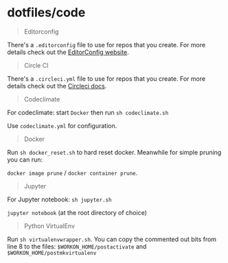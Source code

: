 # dotfiles/code

> Editorconfig

There's a `.editorconfig` file to use for repos that you create. For more details check out the [EditorConfig website](http://editorconfig.org/).

> Circle CI

There's a `.circleci.yml` file to use for repos that you create. For more details check out the [Circleci docs](https://circleci.com/docs/2.0/).

> Codeclimate

For codeclimate: start `Docker` then run `sh codeclimate.sh`

Use `codeclimate.yml` for configuration.

> Docker

Run `sh docker_reset.sh` to hard reset docker. Meanwhile for simple pruning you can run:

`docker image prune` / `docker container prune`.

> Jupyter

For Jupyter notebook: `sh jupyter.sh`

`jupyter notebook` (at the root directory of choice)

> Python VirtualEnv

Run `sh virtualenvwrapper.sh`. You can copy the commented out bits from line 8 to the files: `$WORKON_HOME/postactivate` and `$WORKON_HOME/postmkvirtualenv`
